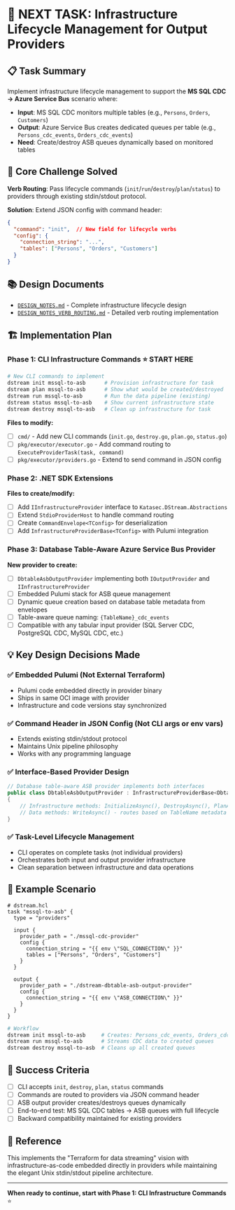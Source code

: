 # 🎯 NEXT TASK: Infrastructure Lifecycle Management for Output Providers

## 📋 Task Summary

Implement infrastructure lifecycle management to support the **MS SQL CDC → Azure Service Bus** scenario where:

- **Input**: MS SQL CDC monitors multiple tables (e.g., `Persons`, `Orders`, `Customers`)
- **Output**: Azure Service Bus creates dedicated queues per table (e.g., `Persons_cdc_events`, `Orders_cdc_events`)
- **Need**: Create/destroy ASB queues dynamically based on monitored tables

## 🎯 Core Challenge Solved

**Verb Routing**: Pass lifecycle commands (`init`/`run`/`destroy`/`plan`/`status`) to providers through existing stdin/stdout protocol.

**Solution**: Extend JSON config with command header:

```json
{
  "command": "init",  // New field for lifecycle verbs
  "config": {
    "connection_string": "...",
    "tables": ["Persons", "Orders", "Customers"]
  }
}
```

## 📚 Design Documents

- [`DESIGN_NOTES.md`](./DESIGN_NOTES.md) - Complete infrastructure lifecycle design
- [`DESIGN_NOTES_VERB_ROUTING.md`](./DESIGN_NOTES_VERB_ROUTING.md) - Detailed verb routing implementation

## 🏗️ Implementation Plan

### Phase 1: CLI Infrastructure Commands ⭐ **START HERE**

```bash
# New CLI commands to implement
dstream init mssql-to-asb      # Provision infrastructure for task
dstream plan mssql-to-asb      # Show what would be created/destroyed
dstream run mssql-to-asb       # Run the data pipeline (existing)
dstream status mssql-to-asb    # Show current infrastructure state
dstream destroy mssql-to-asb   # Clean up infrastructure for task
```

**Files to modify:**
- [ ] `cmd/` - Add new CLI commands (`init.go`, `destroy.go`, `plan.go`, `status.go`)
- [ ] `pkg/executor/executor.go` - Add command routing to `ExecuteProviderTask(task, command)`
- [ ] `pkg/executor/providers.go` - Extend to send command in JSON config

### Phase 2: .NET SDK Extensions

**Files to create/modify:**
- [ ] Add `IInfrastructureProvider` interface to `Katasec.DStream.Abstractions`
- [ ] Extend `StdioProviderHost` to handle command routing
- [ ] Create `CommandEnvelope<TConfig>` for deserialization
- [ ] Add `InfrastructureProviderBase<TConfig>` with Pulumi integration

### Phase 3: Database Table-Aware Azure Service Bus Provider

**New provider to create:**
- [ ] `DbtableAsbOutputProvider` implementing both `IOutputProvider` and `IInfrastructureProvider`
- [ ] Embedded Pulumi stack for ASB queue management  
- [ ] Dynamic queue creation based on database table metadata from envelopes
- [ ] Table-aware queue naming: `{TableName}_cdc_events`
- [ ] Compatible with any tabular input provider (SQL Server CDC, PostgreSQL CDC, MySQL CDC, etc.)

## 💡 Key Design Decisions Made

### ✅ **Embedded Pulumi** (Not External Terraform)
- Pulumi code embedded directly in provider binary
- Ships in same OCI image with provider
- Infrastructure and code versions stay synchronized

### ✅ **Command Header in JSON Config** (Not CLI args or env vars)
- Extends existing stdin/stdout protocol
- Maintains Unix pipeline philosophy
- Works with any programming language

### ✅ **Interface-Based Provider Design**
```csharp
// Database table-aware ASB provider implements both interfaces
public class DbtableAsbOutputProvider : InfrastructureProviderBase<DbtableAsbConfig>, IOutputProvider
{
    // Infrastructure methods: InitializeAsync(), DestroyAsync(), PlanAsync()
    // Data methods: WriteAsync() - routes based on TableName metadata
}
```

### ✅ **Task-Level Lifecycle Management**
- CLI operates on complete tasks (not individual providers)
- Orchestrates both input and output provider infrastructure
- Clean separation between infrastructure and data operations

## 🎪 Example Scenario

```hcl
# dstream.hcl
task "mssql-to-asb" {
  type = "providers"
  
  input {
    provider_path = "./mssql-cdc-provider"
    config {
      connection_string = "{{ env \"SQL_CONNECTION\" }}"
      tables = ["Persons", "Orders", "Customers"]
    }
  }
  
  output {
    provider_path = "./dstream-dbtable-asb-output-provider"
    config {
      connection_string = "{{ env \"ASB_CONNECTION\" }}"
    }
  }
}
```

```bash
# Workflow
dstream init mssql-to-asb     # Creates: Persons_cdc_events, Orders_cdc_events, Customers_cdc_events
dstream run mssql-to-asb      # Streams CDC data to created queues
dstream destroy mssql-to-asb  # Cleans up all created queues
```

## 🎯 Success Criteria

- [ ] CLI accepts `init`, `destroy`, `plan`, `status` commands
- [ ] Commands are routed to providers via JSON command header
- [ ] ASB output provider creates/destroys queues dynamically
- [ ] End-to-end test: MS SQL CDC tables → ASB queues with full lifecycle
- [ ] Backward compatibility maintained for existing providers

## 📖 Reference

This implements the "Terraform for data streaming" vision with infrastructure-as-code embedded directly in providers while maintaining the elegant Unix stdin/stdout pipeline architecture.

---

**When ready to continue, start with Phase 1: CLI Infrastructure Commands** ⭐